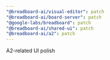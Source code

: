 ```yaml
---
"@breadboard-ai/visual-editor": patch
"@breadboard-ai/board-server": patch
"@google-labs/breadboard": patch
"@breadboard-ai/shared-ui": patch
"@breadboard-ai/a2": patch
---
```


A2-related UI polish
